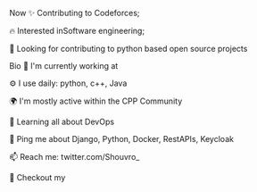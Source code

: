 Now
✨ Contributing to Codeforces;

🔥 Interested inSoftware engineering;

📆 Looking for contributing to python based open source projects


Bio
🏢 I'm currently working at 

⚙️ I use daily: python, c++, Java

🌍 I'm mostly active within the CPP Community

🌱 Learning all about DevOps

💬 Ping me about Django, Python, Docker, RestAPIs, Keycloak

📫 Reach me: twitter.com/Shouvro_

📝 Checkout my

